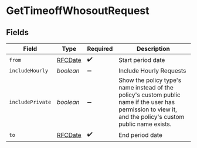 # GetTimeoffWhosoutRequest


## Fields

| Field                                                                                                                                                     | Type                                                                                                                                                      | Required                                                                                                                                                  | Description                                                                                                                                               |
| --------------------------------------------------------------------------------------------------------------------------------------------------------- | --------------------------------------------------------------------------------------------------------------------------------------------------------- | --------------------------------------------------------------------------------------------------------------------------------------------------------- | --------------------------------------------------------------------------------------------------------------------------------------------------------- |
| `from`                                                                                                                                                    | [RFCDate](../../types/rfcdate.md)                                                                                                                         | :heavy_check_mark:                                                                                                                                        | Start period date                                                                                                                                         |
| `includeHourly`                                                                                                                                           | *boolean*                                                                                                                                                 | :heavy_minus_sign:                                                                                                                                        | Include Hourly Requests                                                                                                                                   |
| `includePrivate`                                                                                                                                          | *boolean*                                                                                                                                                 | :heavy_minus_sign:                                                                                                                                        | Show the policy type's name instead of the policy's custom public name if the user has permission to view it, and the policy's custom public name exists. |
| `to`                                                                                                                                                      | [RFCDate](../../types/rfcdate.md)                                                                                                                         | :heavy_check_mark:                                                                                                                                        | End period date                                                                                                                                           |